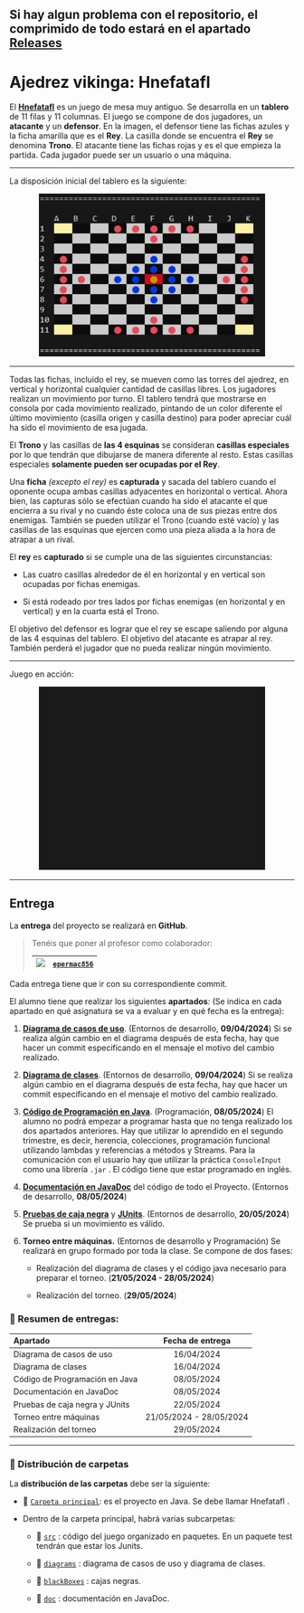 
## Si hay algun problema con el repositorio, el comprimido de todo estará en el apartado [Releases](https://github.com/jvazmor497/Hnefatafl/releases/latest)

# Ajedrez vikinga: Hnefatafl

El [**Hnefatafl**](https://es.wikipedia.org/wiki/Hnefatafl) es un juego de mesa muy antiguo. Se desarrolla en un **tablero** de 11 filas y 11 columnas. El juego se compone de dos jugadores, un **atacante** y un **defensor**. En la
imagen, el defensor tiene las fichas azules y la ficha amarilla que es el **Rey**. La casilla donde se encuentra el **Rey** se denomina **Trono**. El atacante tiene las fichas rojas y es el que empieza la partida. Cada jugador puede ser un usuario o una máquina.

-----

La disposición inicial del tablero es la siguiente:



<p align="center">
 <img alt="Tablero Inicial" width="400px" src="/doc/resources/eclipse_board.png" />
</p>

----

Todas las fichas, incluido el rey, se mueven como las torres del ajedrez, en vertical y horizontal cualquier cantidad de casillas libres. Los jugadores realizan un movimiento por turno. El tablero tendrá que mostrarse en consola por cada movimiento realizado, pintando de un color diferente el último movimiento (casilla origen y casilla destino) para poder apreciar cuál ha sido el movimiento de esa jugada.

El **Trono** y las casillas de **las 4 esquinas** se consideran **casillas especiales** por lo que tendrán que dibujarse de manera diferente al resto. Estas casillas especiales **solamente pueden ser ocupadas por el Rey**.

Una **ficha** _(excepto el rey)_ es **capturada** y sacada del tablero cuando el oponente ocupa ambas casillas adyacentes en horizontal o vertical. Ahora bien, las capturas sólo se efectúan cuando ha sido el atacante el que encierra a su rival y no cuando éste coloca una de sus piezas entre dos enemigas. También se pueden utilizar el Trono (cuando esté vacío) y las casillas de las esquinas que ejercen como una pieza aliada a la hora de atrapar a un rival.

El **rey** es **capturado** si se cumple una de las siguientes circunstancias:

- Las cuatro casillas alrededor de él en horizontal y en vertical son ocupadas por
fichas enemigas.

- Si está rodeado por tres lados por fichas enemigas (en horizontal y en vertical) y en
la cuarta está el Trono.

El objetivo del defensor es lograr que el rey se escape saliendo por alguna de las 4
esquinas del tablero. El objetivo del atacante es atrapar al rey. También perderá el
jugador que no pueda realizar ningún movimiento.

----

Juego en acción:

<p align="center">
 <img alt="CPU jugando contra otra CPU" width="400px" src="/doc/resources/eclipse_testgame.gif" />
</p>


----

## Entrega

La **entrega** del proyecto se realizará en **GitHub**.

> Tenéis que poner al profesor como colaborador:
>
> | <img style="width:20px" src="https://avatars.githubusercontent.com/u/93053595"> | [`epermac856`](https://github.com/epermac856/) |
> | ---: | :--- |
> 

Cada entrega tiene que ir con su correspondiente
commit.

El alumno tiene que realizar los siguientes **apartados**: (Se indica en cada apartado en qué asignatura se va a evaluar y en qué fecha es la entrega):

  1. [**Diagrama de casos de uso**](/diagrams/UseCaseDiagram.drawio.png). (Entornos de desarrollo, **09/04/2024**) Si se realiza algún cambio en el diagrama después de esta fecha, hay que hacer un commit especificando en el mensaje el motivo del cambio realizado.

  2. [**Diagrama de clases**](/diagrams/ClassDiagram.drawio.png). (Entornos de desarrollo, **09/04/2024**) Si se realiza algún cambio en el diagrama después de esta fecha, hay que hacer un commit especificando en el mensaje el motivo del cambio realizado.

  3. [**Código de Programación en Java**](/src/). (Programación, **08/05/2024**) El alumno no podrá empezar a programar hasta que no tenga realizado los dos apartados anteriores. Hay que utilizar lo aprendido en el segundo trimestre, es decir, herencia, colecciones, programación funcional utilizando lambdas y referencias a métodos y Streams. Para la comunicación con el usuario hay que utilizar la práctica `ConsoleInput` como una librería `.jar` . El código tiene que estar programado en inglés.

  4. [**Documentación en JavaDoc**](/doc/) del código de todo el Proyecto. (Entornos de
  desarrollo, **08/05/2024**)
  
  1. [**Pruebas de caja negra**](/blackBoxes/MovesBlackBox.xlsx) y [**JUnits**](/src/test/MoveTest.java). (Entornos de desarrollo, **20/05/2024**) Se prueba si un movimiento es válido.

  2. **Torneo entre máquinas.** (Entornos de desarrollo y Programación) Se realizará en grupo formado por toda la clase. Se compone de dos fases:

     * Realización del diagrama de clases y el código java necesario para preparar el torneo. (**21/05/2024 - 28/05/2024**)
    
     * Realización del torneo. (**29/05/2024**)

### 📅 Resumen de entregas:

| Apartado  | Fecha de entrega |
| :----------- | :-----------: |
| Diagrama de casos de uso        | 16/04/2024 |
| Diagrama de clases              | 16/04/2024 |
| Código de Programación en Java  | 08/05/2024 |
| Documentación en JavaDoc        | 08/05/2024 |
| Pruebas de caja negra y  JUnits | 22/05/2024 |
| Torneo entre máquinas           | 21/05/2024 - 28/05/2024 |
| Realización del torneo          | 29/05/2024 |

*** 

### 📁 Distribución de carpetas

La **distribución de las carpetas** debe ser la siguiente:

* 📁 [`Carpeta principal`](/): es el proyecto en Java. Se debe llamar Hnefatafl .

* Dentro de la carpeta principal, habrá varias subcarpetas:
 
    * 📁 [`src`](/src/) : código del juego organizado en paquetes. En un paquete test tendrán que estar los Junits.
     
    * 📁 [`diagrams`](/diagrams/) : diagrama de casos de uso y diagrama de clases.
     
    * 📁 [`blackBoxes`](/blackBoxes/) : cajas negras.
     
    * 📁 [`doc`](/doc/)  : documentación en JavaDoc.
